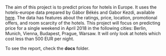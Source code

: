 The aim of this project is to predict prices for hotels in Europe. It uses the hotels-europe data prepared by Gábor Békés and Gabor Kezdi, available [here](https://osf.io/r6uqb/). The data has features about the ratings, price, location, promotional offers, and room scarcity of the hotels. This project will focus on predicting price for a single weekend in April 2018 in the following cities: Berlin, Munich, Vienna, Budapest, Prague, Warsaw. It will only look at hotels which cost less than 500 EUR per night.  
  
To see the report, check the **docs** folder.